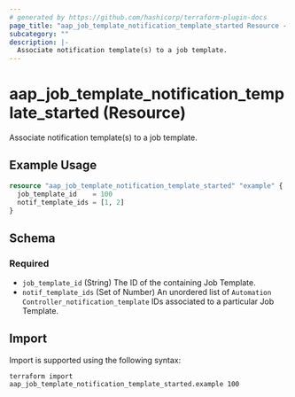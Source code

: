 ```yaml
---
# generated by https://github.com/hashicorp/terraform-plugin-docs
page_title: "aap_job_template_notification_template_started Resource - aap"
subcategory: ""
description: |-
  Associate notification template(s) to a job template.
---
```


# aap_job_template_notification_template_started (Resource)

Associate notification template(s) to a job template.

## Example Usage

```terraform
resource "aap_job_template_notification_template_started" "example" {
  job_template_id    = 100
  notif_template_ids = [1, 2]
}
```

<!-- schema generated by tfplugindocs -->
## Schema

### Required

- `job_template_id` (String) The ID of the containing Job Template.
- `notif_template_ids` (Set of Number) An unordered list of `Automation Controller_notification_template` IDs associated to a particular Job Template.

## Import

Import is supported using the following syntax:

```shell
terraform import aap_job_template_notification_template_started.example 100
```
